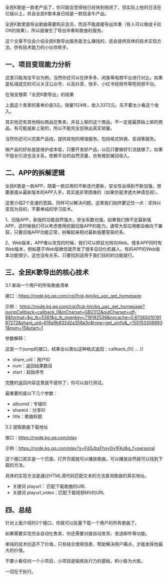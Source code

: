 全民K歌是一款老产品了，你可能会觉得他已经快到倒闭了，但实际上他的日活在亿级以上，并且全民K歌本身已经是一款现金牛产品。

全民K歌里面导出歌曲需要购买会员，而且不能直接导出伴奏（有人可以做成卡拉OK的效果），所以就催生了导出伴奏和歌曲的服务。

这个文章不仅会介绍全民K歌导出服务是怎么赚钱的，还会提供具体的技术实现方法，供有技术能力的小伙伴练手。

## 一、项目变现能力分析

这里只能淘宝平台为例，当然你还可以在拼多多、闲鱼等电商平台进行对比，如果是私域成交的可以关注公众号、以及抖音、快手、小红书视频号等短视频平台。



在淘宝搜索「全民K歌导出」的结果

上面这个卖家的客单价是3元，销量1124件，收入3372元。先不要太小看这个收入。


其实他还有其他相似商品在售卖，并且上架的这个商品，不一定是最原始上架的商品，有可能是新上架的，所以不能完全反映出真实销量。

当然你还可以完善产品线，提供其他的增值服务。包括格式转换、变调等服务。


做产品的好处就是维护成本低，只要开发好产品，以后只要做好引流就够了。如果不擅长引流也没关系，依赖平台的自然流量，也有做到被动收入。

## 二、APP的拆解逻辑


全民K歌是一款APP，随着一款应用的不断迭代更新，安全性会得到不断加强，想要直接从最新版本的APP入手，其实是非常困难的（如果你是渗透大神请忽视）。

这里介绍2个变通的思路，同样可以解决问题。这里我们始终要记住一点：坚持以变现为目的，不要单纯的学习技术。

1、旧版APP，新版的功能自然强大，安全系数也强，如果我们搞不定最新版APP，这时候我们可以考虑使用挖掘旧版APP的能力。通常大型应用都会做向下兼容，只要旧版APP功能正常，拆解起来相对最新版要容易的多。

2、Web版本，APP难以攻克的时候，我们可以把目光转向Web。很多APP同时有Web版本，例如基于Web版微信就开发了很多自动化机器人。有的APP的Web版本功能很少，这也没有关系，只要找到适用于我们目的的功能就行。

## 三、全民K歌导出的核心技术

3.1 查询一个用户的所有歌曲清单

接口：https://node.kg.qq.com/cgi/fcgi-bin/kg_ugc_get_homepage

示例：
https://node.kg.qq.com/cgi/fcgi-bin/kg_ugc_get_homepage?jsonpCallback=callback_0&inCharset=GB2312&outCharset=utf-8&format=&g_tk=5381&g_tk_openkey=719182536&nocache=0.8706501019187272&share_uid=619a9b832d2a358a3c&type=get_uinfo&_=1551533068931&num=15&start=1

参数解释：

这是一个jsonp的接口，结果会以类似这种格式返回：callback_0({ ... })

- share_uid：用户ID
- num：返回结果数目
- start：起始序号

完整的返回内容这里就不提供了，你可以自行测试。

最重要的是以下几个参数：

- albumid：专辑ID
- shareid：分享ID
- title：歌曲标题

3.2 提取歌曲下载地址

接口：https://node.kg.qq.com/play

示例：https://node.kg.qq.com/play?s=Fd3JbsFhoyGy1FAz&g_f=personal

这个接口其实是一个页面，打开页面就可以播放歌曲，可以播放自然就可以找到下载的方法。

具体的实现方法是通过HTML源代码匹配文本的方法查询歌曲的真实地址。

- 关键词 playurl： 匹配下载歌曲的URL
- 关键词 playurl_video：匹配下载视频MV的URL

## 四、总结

针对上面介绍的2个接口，你就可以批量下载一个用户的所有歌曲了。

如果需要实现完全自动化售卖，你还需要对接自动发货、发送邮件等功能。

单纯的技术创造不了价值，只有结合使用场景，帮助解决用户痛点，才能发挥他最大的价值。

不要小看任何一个小项目，小项目是锻炼执行力的基础，积小胜为大胜。

一切在于执行。
